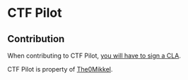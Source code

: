 # CTF Pilot

## Contribution

When contributing to CTF Pilot, [you will have to sign a CLA](https://github.com/ctfpilot/cla).

CTF Pilot is property of [The0Mikkel](https://github.com/The0mikkel).
